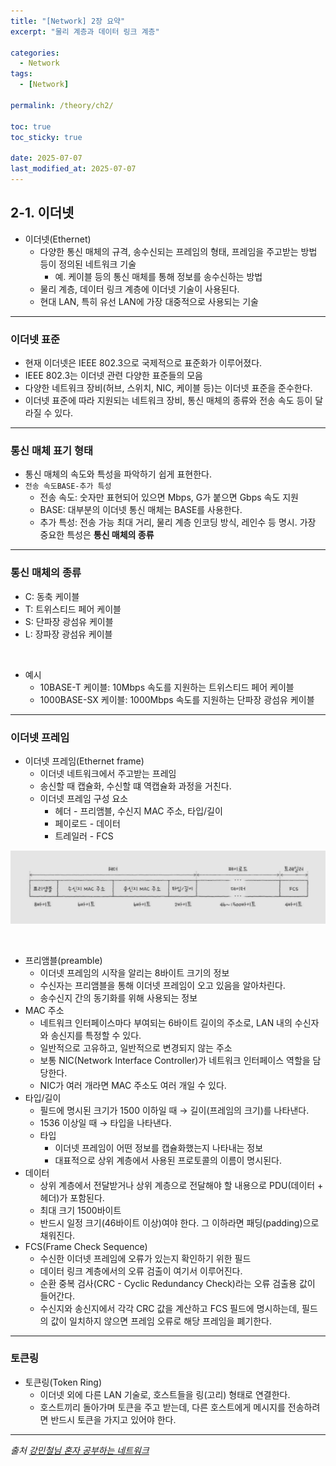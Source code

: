 ```yaml
---
title: "[Network] 2장 요약"
excerpt: "물리 계층과 데이터 링크 계층"

categories:
  - Network
tags:
  - [Network]

permalink: /theory/ch2/

toc: true
toc_sticky: true

date: 2025-07-07
last_modified_at: 2025-07-07
---
```


## 2-1. 이더넷

- 이더넷(Ethernet)
    - 다양한 통신 매체의 규격, 송수신되는 프레임의 형태, 프레임을 주고받는 방법 등이 정의된 네트워크 기술
        - 예. 케이블 등의 통신 매체를 통해 정보를 송수신하는 방법
    - 물리 계층, 데이터 링크 계층에 이더넷 기술이 사용된다.
    - 현대 LAN, 특히 유선 LAN에 가장 대중적으로 사용되는 기술

---

### 이더넷 표준

- 현재 이더넷은 IEEE 802.3으로 국제적으로 표준화가 이루어졌다. 
- IEEE 802.3는 이더넷 관련 다양한 표준들의 모음
- 다양한 네트워크 장비(허브, 스위치, NIC, 케이블 등)는 이더넷 표준을 준수한다.
- 이더넷 표준에 따라 지원되는 네트워크 장비, 통신 매체의 종류와 전송 속도 등이 달라질 수 있다.

---

### 통신 매체 표기 형태

- 통신 매체의 속도와 특성을 파악하기 쉽게 표현한다.
- `전송 속도BASE-추가 특성`
    - 전송 속도: 숫자만 표현되어 있으면 Mbps, G가 붙으면 Gbps 속도 지원
    - BASE: 대부분의 이더넷 통신 매체는 BASE를 사용한다.
    - 추가 특성: 전송 가능 최대 거리, 물리 계층 인코딩 방식, 레인수 등 명시. 가장 중요한 특성은 **통신 매체의 종류**

---

### 통신 매체의 종류

- C: 동축 케이블
- T: 트위스티드 페어 케이블
- S: 단파장 광섬유 케이블
- L: 장파장 광섬유 케이블

&nbsp;

- 예시
    - 10BASE-T 케이블: 10Mbps 속도를 지원하는 트위스티드 페어 케이블
    - 1000BASE-SX 케이블: 1000Mbps 속도를 지원하는 단파장 광섬유 케이블

---

### 이더넷 프레임

- 이더넷 프레임(Ethernet frame)
    - 이더넷 네트워크에서 주고받는 프레임
    - 송신할 때 캡슐화, 수신할 떄 역캡슐화 과정을 거친다.
    - 이더넷 프레임 구성 요소
        - 헤더 - 프리앰블, 수신지 MAC 주소, 타입/길이
        - 페이로드 - 데이터
        - 트레일러 - FCS

![이더넷 프레임](/assets/images/post_img/network/EthernetFrame.jpg)


&nbsp;

- 프리앰블(preamble)
    - 이더넷 프레임의 시작을 알리는 8바이트 크기의 정보
    - 수신자는 프리앰블을 통해 이더넷 프레임이 오고 있음을 알아차린다.
    - 송수신지 간의 동기화를 위해 사용되는 정보
- MAC 주소
    - 네트워크 인터페이스마다 부여되는 6바이트 길이의 주소로, LAN 내의 수신자와 송신지를 특정할 수 있다.
    - 일반적으로 고유하고, 일반적으로 변경되지 않는 주소
    - 보통 NIC(Network Interface Controller)가 네트워크 인터페이스 역할을 담당한다.
    - NIC가 여러 개라면 MAC 주소도 여러 개일 수 있다.
- 타입/길이
    - 필드에 명시된 크기가 1500 이하일 때 →  길이(프레임의 크기)를 나타낸다.
    - 1536 이상일 때 → 타입을 나타낸다.
    - 타입
        - 이더넷 프레임이 어떤 정보를 캡슐화했는지 나타내는 정보
        - 대표적으로 상위 계층에서 사용된 프로토콜의 이름이 명시된다. 
- 데이터
    - 상위 계층에서 전달받거나 상위 계층으로 전달해야 할 내용으로 PDU(데이터 + 헤더)가 포함된다.
    - 최대 크기 1500바이트
    - 반드시 일정 크기(46바이트 이상)여야 한다. 그 이하라면 패딩(padding)으로 채워진다.
- FCS(Frame Check Sequence)
    - 수신한 이더넷 프레임에 오류가 있는지 확인하기 위한 필드
    - 데이터 링크 계층에서의 오류 검출이 여기서 이루어진다.
    - 순환 중복 검사(CRC - Cyclic Redundancy Check)라는 오류 검출용 값이 들어간다.
    - 수신지와 송신지에서 각각 CRC 값을 계산하고 FCS 필드에 명시하는데, 필드의 값이 일치하지 않으면 프레임 오류로 해당 프레임을 폐기한다. 

---

### 토큰링

- 토큰링(Token Ring)
    - 이더넷 외에 다른 LAN 기술로, 호스트들을 링(고리) 형태로 연결한다.
    - 호스트끼리 돌아가며 토큰을 주고 받는데, 다른 호스트에게 메시지를 전송하려면 반드시 토큰을 가지고 있어야 한다. 

--- 

*출처*
*[강민철님 혼자 공부하는 네트워크](https://www.inflearn.com/course/%EA%B0%9C%EB%B0%9C%EC%9E%90-%EC%BB%B4%ED%93%A8%ED%84%B0%EA%B3%B5%ED%95%99-%ED%98%BC%EC%9E%90%EA%B3%B5%EB%B6%80%ED%95%98%EB%8A%94-%EB%84%A4%ED%8A%B8%EC%9B%8C%ED%81%AC/dashboard)*